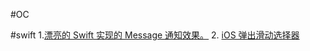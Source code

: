 #OC

#swift
1.[漂亮的 Swift 实现的 Message 通知效果。](https://github.com/SwiftKickMobile/SwiftMessages)
2. [iOS 弹出滑动选择器](https://github.com/hsylife/SwiftyPickerPopover)
